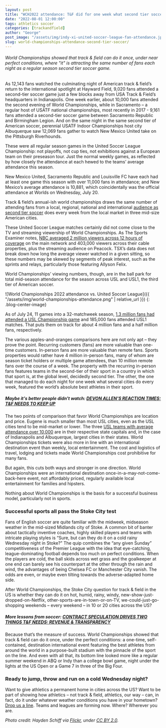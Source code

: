 ```yaml
---
layout: post
title: "WCH2022 attendance: T&F did for one week what second tier soccer teams do every week"
date: "2022-08-01 12:00:00"
tags: athletics soccer
categories: [trackandfield]
author: "George"
post_image: "/assets/img/indy-xi-united-soccer-league-fan-attendance.jpg"
slug: world-championships-attendance-second-tier-soccer/
---
```


<h6>World Championships showed that track & field can do it once, under near perfect conditions, where "it" is attracting the same number of fans each night as a regular season second tier soccer game.</h6>

As 12,143 fans watched the culminating night of American track & field’s return to the international spotlight at Hayward Field, 9,020 fans attended a second-tier soccer game just a few blocks away from USA Track & Field’s headquarters in Indianapolis. One week earlier, about 10,000 fans attended the second evening of World Championships, while in Sacramento – a regular host of USATF national championships, most recently in 2017 - 9,161 fans attended a second-tier soccer game between Sacramento Republic and Birmingham Legion. And on the same night in the same second tier of American soccer, perennial USATF Indoor Championships host city Albuquerque saw 12,069 fans gather to watch New Mexico United take on the Pittsburgh Riverhounds.

These were all regular season games in the United Soccer League Championship: not playoffs, not cup ties, not exhibitions against a European team on their preseason tour. Just the normal weekly games, as reflected by how closely the attendance at each hewed to the teams’ average attendance this season.

New Mexico United, Sacramento Republic and Louisville FC have each had at least one game this season with over 11,000 fans in attendance; and New Mexico’s average attendance is 10,881, which coincidentally was the official attendance at Worlds on Wednesday, July 20.

Track & field’s annual-ish world championships draws the same number of attending fans from a local, regional, national and international [audience as second tier soccer](https://twitter.com/phat7deuce) does every week from the local market in three mid-size American cities.

These United Soccer League matches certainly did not come close to the TV and streaming viewership of World Championships. As The Sports Examiner notes, [NBC averaged 2 million viewers across 12 hours of coverage](https://www.thesportsexaminer.com/lane-one-eugene-world-championships-were-inspiring-and-brilliant-but-leave-more-questions-than-answers/) on the main network and 403,000 viewers across their cable properties, plus the streaming audience on Peacock. TSX’s data does not break down how long the average viewer watched in a given sitting, so these numbers may be skewed by segments of peak interest, such as the sprints and relays, particularly those featuring Allyson Felix.

World Championships’ viewing numbers, though, are in the ball park for total mid-season attendance for the season across USL and USL1, the third tier of American soccer.

![World Championships 2022 attendance vs. United Soccer League]({{ "/assets/img/world-championships-attendance.png" | relative_url }})
{: .blog-center-image}
&nbsp;

As of July 24, 11 games into a 32-matchweek season, [1.3 million fans had attended a USL Championship game](https://twitter.com/phat7deuce/status/1552419307300294657) and 185,000 fans attended USL1 matches. That puts them on track for about 4 million fans and a half million fans, respectively.

The various apples-and-oranges comparisons here are not only apt – they prove the point. Recurring customers (fans) are more valuable than one-time customers. In-person fans are more valuable than remote fans. Sports properties would rather have 4 million in-person fans, many of whom are season ticket holders or multiple game attendees, than 10 million remote fans over the course of a week. The property with the recurring in-person fans features teams in the second-tier of their sport in a country in which that sport is, at the global level, decidedly second tier. The other, the one that managed to do each night for one week what several cities do every week, featured the world’s absolute best athletes in their sport.

##### Maybe it's better people didn't watch: [DEVON ALLEN'S REACTION TIMES: T&F NEEDS TO KEEP UP](https://nalathletics.com/blog/2022/07/20/devon-allen-reaction-times-world-championships)

The two points of comparison that favor World Championships are location and price. Eugene is much smaller than most USL cities, even as the USL cities tend to be mid-market or lower. The three [USL teams with average attendance over 10,000](https://twitter.com/phat7deuce/status/1549055259028357121) are in their respective state capitals and, in the case of Indianapolis and Albuquerque, largest cities in their states. World Championships tickets were also more in line with an international destination event than weekly, local entertainment. The cost and logistics of travel, lodging and tickets made World Championships cost prohibitive for many fans.

But again, this cuts both ways and stronger in one direction. World Championships were an international destination once-in-a-may-not-come-back-here event, not affordably priced, regularly available local entertainment for families and hipsters.

Nothing about World Championships is the basis for a successful business model, particularly not in sports.

### Successful sports all pass the Stoke City test

Fans of English soccer are quite familiar with the midweek, midseason weather in the mid-sized Midlands city of Stoke. A common bit of banter about tactically inventive coaches, highly skilled players and teams with intricate playing styles is “Sure, but can they do it on a cold rainy Wednesday night in Stoke?” The quip combines the “any given Sunday” competitiveness of the Premier League with the idea that eye-catching, league-dominating football depends too much on perfect conditions. When the players are cold, the ball skids across wet grass and the goalkeeper at one end can barely see his counterpart at the other through the rain and wind, the advantages of being Chelsea FC or Manchester City vanish. The odds are even, or maybe even tilting towards the adverse-adapted home side.

After World Championships, the Stoke City question for track & field in the US is whether they can do it on hot, humid, rainy, windy, new-show-just-dropped-on-Netflix, other-sports-are-in-town-or-on-TV, we-could-just-go-shopping weekends – every weekend – in 10 or 20 cities across the US?

##### More lessons from soccer: [CONTRACT SPECULATION DRIVES TWO THINGS T&F NEEDS: REVENUE & TRANSPARENCY](https://nalathletics.com/blog/2022/07/14/contract-speculation-track-field-revenue-transparency)

Because that’s the measure of success. World Championships showed that track & field can do it once, under the perfect conditions: a one-time, self-contained, destination international event featuring the best athletes from around the world in a purpose-built stadium with the pinnacle of the sport on the line. And even with all that, its bottom line looked more like a regular summer weekend in ABQ or Indy than a college bowl game, night under the lights at the US Open or a Game 7 in three of the Big Four.

### Ready to jump, throw and run on a cold Wednesday night?

Want to give athletics a permanent home in cities across the US? Want to be part of showing how athletics – not track & field, athletics, our way – can, in fact, do it under whatever weather conditions you have in your hometown? <a href = "mailto: george@nalathletics.com"> Drop us a line</a>. Teams and leagues are forming now. Where? Wherever you are.

<em>Photo credit: Hayden Schiff via [Flickr](https://flic.kr/p/2aJKbv9), under [CC BY 2.0](https://creativecommons.org/licenses/by/2.0/).</em>
